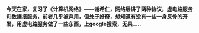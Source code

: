 #### 今天在家，复习了《计算机网络》——谢希仁，网络层讲了两种协议，虚电路服务和数据报服务，前者几乎被弃用，但处于好奇，想知道有没有一些一身反骨的开发，用虚电路服务做了一些东西，上google搜索，无果.....